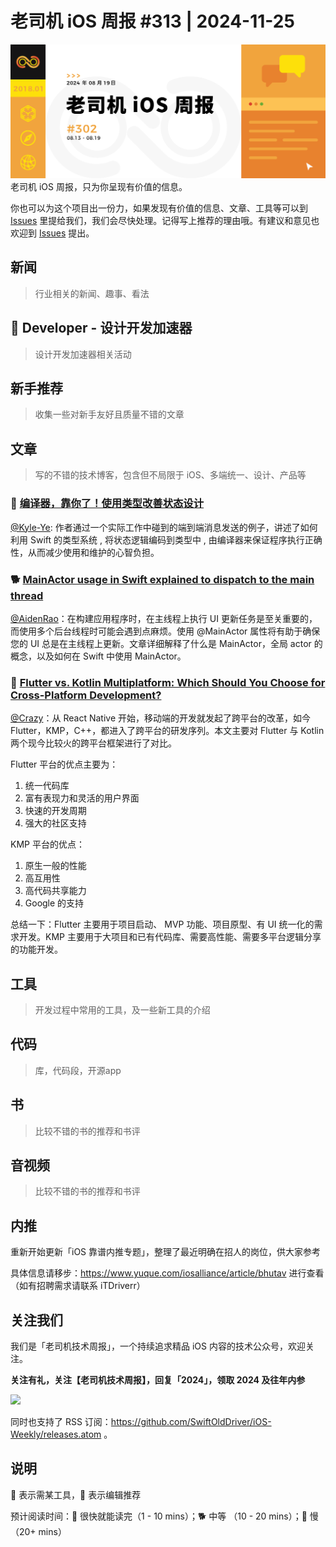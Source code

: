 # 老司机 iOS 周报 #313 | 2024-11-25

![ios-weekly](https://github.com/SwiftOldDriver/iOS-Weekly/blob/master/assets/weekly-header/302.jpg?raw=true)
老司机 iOS 周报，只为你呈现有价值的信息。

你也可以为这个项目出一份力，如果发现有价值的信息、文章、工具等可以到 [Issues](https://github.com/SwiftOldDriver/iOS-Weekly/issues) 里提给我们，我们会尽快处理。记得写上推荐的理由哦。有建议和意见也欢迎到 [Issues](https://github.com/SwiftOldDriver/iOS-Weekly/issues) 提出。

## 新闻

> 行业相关的新闻、趣事、看法

##  Developer - 设计开发加速器

> 设计开发加速器相关活动

## 新手推荐

> 收集一些对新手友好且质量不错的文章

## 文章

> 写的不错的技术博客，包含但不局限于 iOS、多端统一、设计、产品等

### 🐎 [编译器，靠你了！使用类型改善状态设计](https://onevcat.com/2024/11/type-as-state/)

[@Kyle-Ye](https://github.com/Kyle-Ye): 作者通过一个实际工作中碰到的端到端消息发送的例子，讲述了如何利用 Swift 的类型系统 , 将状态逻辑编码到类型中 , 由编译器来保证程序执行正确性，从而减少使用和维护的心智负担。

### 🐕 [MainActor usage in Swift explained to dispatch to the main thread](https://www.avanderlee.com/swift/mainactor-dispatch-main-thread/)

[@AidenRao](https://weibo.com/AidenRao)：在构建应用程序时，在主线程上执行 UI 更新任务是至关重要的，而使用多个后台线程时可能会遇到点麻烦。使用 @MainActor 属性将有助于确保您的 UI 总是在主线程上更新。文章详细解释了什么是 MainActor，全局 actor 的概念，以及如何在 Swift 中使用 MainActor。

### 🐎 [Flutter vs. Kotlin Multiplatform: Which Should You Choose for Cross-Platform Development?](https://medium.com/@rushabhprajapati20/flutter-vs-kotlin-multiplatform-which-should-you-choose-for-cross-platform-development-4bcf28358918)

[@Crazy](https://github.com/jiyan135960)：从 React Native 开始，移动端的开发就发起了跨平台的改革，如今 Flutter，KMP，C++，都进入了跨平台的研发序列。本文主要对 Flutter 与 Kotlin 两个现今比较火的跨平台框架进行了对比。

Flutter 平台的优点主要为：

1. 统一代码库
2. 富有表现力和灵活的用户界面
3. 快速的开发周期
4. 强大的社区支持

KMP 平台的优点：

1. 原生一般的性能
2. 高互用性
3. 高代码共享能力
4. Google 的支持

总结一下：Flutter 主要用于项目启动、 MVP 功能、项目原型、有 UI 统一化的需求开发。KMP 主要用于大项目和已有代码库、需要高性能、需要多平台逻辑分享的功能开发。

## 工具

> 开发过程中常用的工具，及一些新工具的介绍

## 代码

> 库，代码段，开源app

## 书

> 比较不错的书的推荐和书评

## 音视频

> 比较不错的书的推荐和书评

## 内推

重新开始更新「iOS 靠谱内推专题」，整理了最近明确在招人的岗位，供大家参考

具体信息请移步：https://www.yuque.com/iosalliance/article/bhutav 进行查看（如有招聘需求请联系 iTDriverr）

## 关注我们

我们是「老司机技术周报」，一个持续追求精品 iOS 内容的技术公众号，欢迎关注。

**关注有礼，关注【老司机技术周报】，回复「2024」，领取 2024 及往年内参**

![](https://github.com/SwiftOldDriver/iOS-Weekly/blob/master/assets/qrcode_for_wechat.jpg?raw=true)

同时也支持了 RSS 订阅：https://github.com/SwiftOldDriver/iOS-Weekly/releases.atom 。

## 说明

🚧 表示需某工具，🌟 表示编辑推荐

预计阅读时间：🐎 很快就能读完（1 - 10 mins）；🐕 中等 （10 - 20 mins）；🐢 慢（20+ mins）
